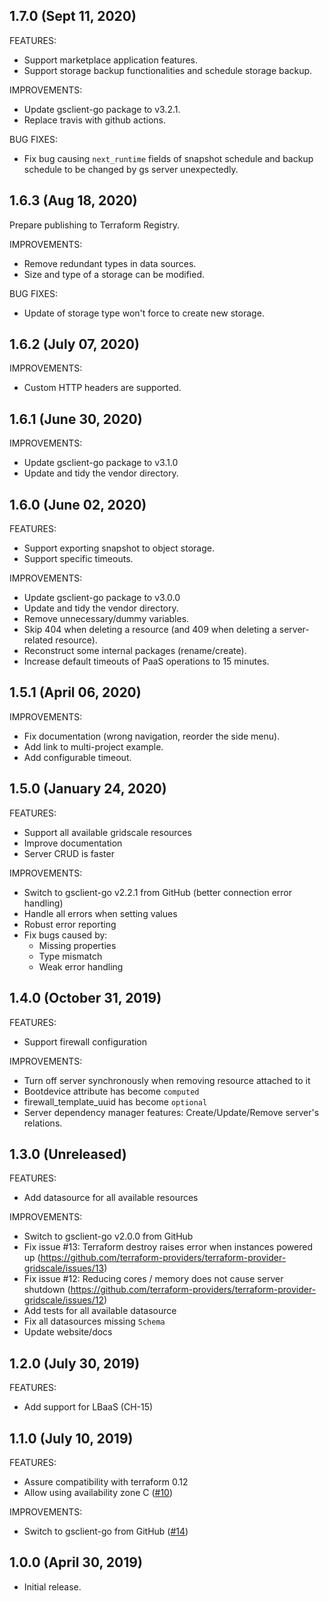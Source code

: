 ## 1.7.0 (Sept 11, 2020)

FEATURES:

* Support marketplace application features.
* Support storage backup functionalities and schedule storage backup.

IMPROVEMENTS:

* Update gsclient-go package to v3.2.1.
* Replace travis with github actions.

BUG FIXES:

* Fix bug causing `next_runtime` fields of snapshot schedule and backup schedule to be changed by gs server unexpectedly.

## 1.6.3 (Aug 18, 2020)

Prepare publishing to Terraform Registry.

IMPROVEMENTS:

* Remove redundant types in data sources.
* Size and type of a storage can be modified.

BUG FIXES:

* Update of storage type won't force to create new storage.

## 1.6.2 (July 07, 2020)

IMPROVEMENTS:

* Custom HTTP headers are supported.

## 1.6.1 (June 30, 2020)

IMPROVEMENTS:

* Update gsclient-go package to v3.1.0
* Update and tidy the vendor directory.

## 1.6.0 (June 02, 2020)

FEATURES:

* Support exporting snapshot to object storage.
* Support specific timeouts.

IMPROVEMENTS:

* Update gsclient-go package to v3.0.0
* Update and tidy the vendor directory.
* Remove unnecessary/dummy variables.
* Skip 404 when deleting a resource (and 409 when deleting a server-related resource).
* Reconstruct some internal packages (rename/create).
* Increase default timeouts of PaaS operations to 15 minutes.

## 1.5.1 (April 06, 2020)

IMPROVEMENTS:

* Fix documentation (wrong navigation, reorder the side menu).
* Add link to multi-project example.
* Add configurable timeout.

## 1.5.0 (January 24, 2020)

FEATURES:

* Support all available gridscale resources
* Improve documentation
* Server CRUD is faster

IMPROVEMENTS:

* Switch to gsclient-go v2.2.1 from GitHub (better connection error handling)
* Handle all errors when setting values
* Robust error reporting
* Fix bugs caused by:
  * Missing properties
  * Type mismatch
  * Weak error handling

## 1.4.0 (October 31, 2019)

FEATURES:

* Support firewall configuration

IMPROVEMENTS:

* Turn off server synchronously when removing resource attached to it
* Bootdevice attribute has become `computed`
* firewall_template_uuid has become `optional`
* Server dependency manager features: Create/Update/Remove server's relations.

## 1.3.0 (Unreleased)

FEATURES:

* Add datasource for all available resources

IMPROVEMENTS:

* Switch to gsclient-go v2.0.0 from GitHub
* Fix issue #13: Terraform destroy raises error when instances powered up (https://github.com/terraform-providers/terraform-provider-gridscale/issues/13)
* Fix issue #12: Reducing cores / memory does not cause server shutdown (https://github.com/terraform-providers/terraform-provider-gridscale/issues/12)
* Add tests for all available datasource
* Fix all datasources missing `Schema`
* Update website/docs

## 1.2.0 (July 30, 2019)

FEATURES:

* Add support for LBaaS (CH-15)


## 1.1.0 (July 10, 2019)

FEATURES:

* Assure compatibility with terraform 0.12
* Allow using availability zone C ([#10](https://github.com/terraform-providers/terraform-provider-template/issues/10))

IMPROVEMENTS:

* Switch to gsclient-go from GitHub ([#14](https://github.com/terraform-providers/terraform-provider-template/issues/14))

## 1.0.0 (April 30, 2019)

* Initial release.
